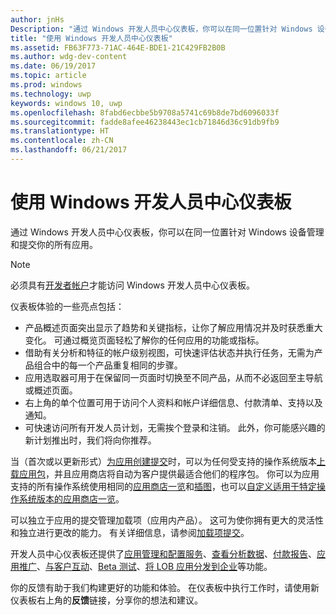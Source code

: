 ```yaml
---
author: jnHs
Description: "通过 Windows 开发人员中心仪表板，你可以在同一位置针对 Windows 设备管理和提交你的所有应用。"
title: "使用 Windows 开发人员中心仪表板"
ms.assetid: FB63F773-71AC-464E-BDE1-21C429FB2B0B
ms.author: wdg-dev-content
ms.date: 06/19/2017
ms.topic: article
ms.prod: windows
ms.technology: uwp
keywords: windows 10, uwp
ms.openlocfilehash: 8fabd6ecbbe5b9708a5741c69b8de7bd6096033f
ms.sourcegitcommit: fadde8afee46238443ec1cb71846d36c91db9fb9
ms.translationtype: HT
ms.contentlocale: zh-CN
ms.lasthandoff: 06/21/2017
---
```

# <a name="using-the-windows-dev-center-dashboard"></a>使用 Windows 开发人员中心仪表板


通过 Windows 开发人员中心仪表板，你可以在同一位置针对 Windows 设备管理和提交你的所有应用。

> [!NOTE]
> 必须具有[开发者帐户](http://go.microsoft.com/fwlink/p/?LinkId=615100)才能访问 Windows 开发人员中心仪表板。

仪表板体验的一些亮点包括：

- 产品概述页面突出显示了趋势和关键指标，让你了解应用情况并及时获悉重大变化。 可通过概览页面轻松了解你的任何应用的功能或指标。
- 借助有关分析和特征的帐户级别视图，可快速评估状态并执行任务，无需为产品组合中的每一个产品重复相同的步骤。
- 应用选取器可用于在保留同一页面时切换至不同产品，从而不必返回至主导航或概述页面。
- 右上角的单个位置可用于访问个人资料和帐户详细信息、付款清单、支持以及通知。
- 可快速访问所有开发人员计划，无需挨个登录和注销。 此外，你可能感兴趣的新计划推出时，我们将向你推荐。


当（首次或以更新形式）[为应用创建提交](app-submissions.md)时，可以为任何受支持的操作系统版本[上载应用包](upload-app-packages.md)，并且应用商店将自动为客户提供最适合他们的程序包。 你可以为应用支持的所有操作系统使用相同的[应用商店一览](create-app-store-listings.md)和[插图](app-screenshots-and-images.md)，也可以[自定义适用于特定操作系统版本的应用商店一览](create-platform-specific-Store-listings.md)。

可以独立于应用的提交管理加载项（应用内产品）。 这可为使你拥有更大的灵活性和独立进行更改的能力。 有关详细信息，请参阅[加载项提交](add-on-submissions.md)。

开发人员中心仪表板还提供了[应用管理和配置服务](app-management-and-services.md)、[查看分析数据](analytics.md)、[付款报告](payout-summary.md)、[应用推广](attract-customers-and-promote-your-apps.md)、[与客户互动](engage-with-your-customers.md)、[Beta 测试](beta-testing-and-targeted-distribution.md)、[将 LOB 应用分发到企业](distribute-lob-apps-to-enterprises.md)等功能。

你的反馈有助于我们构建更好的功能和体验。 在仪表板中执行工作时，请使用新仪表板右上角的**反馈**链接，分享你的想法和建议。


 

 




